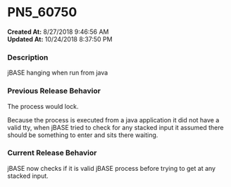 # PN5_60750

**Created At:** 8/27/2018 9:46:56 AM  
**Updated At:** 10/24/2018 8:37:50 PM  


### Description

jBASE hanging when run from java



### Previous Release Behavior

The process would lock.

Because the process is executed from a java application it did not have a valid tty, when jBASE tried to check for any stacked input it assumed there should be something to enter and sits there waiting.



### Current Release Behavior

jBASE now checks if it is valid jBASE process before trying to get at any stacked input.
